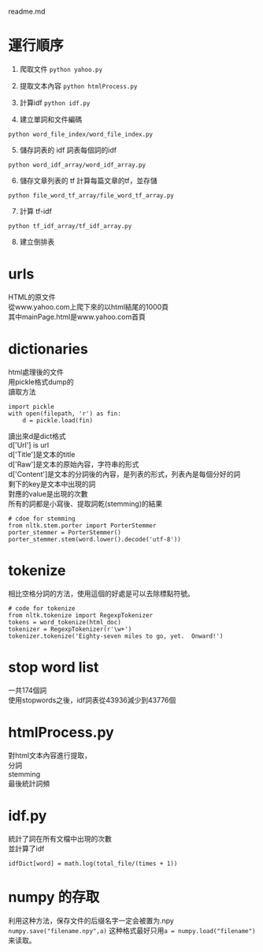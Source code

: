 readme.md

# 運行順序
1. 爬取文件
```python yahoo.py```

2. 提取文本內容
```python htmlProcess.py```

3. 計算idf
```python idf.py```

4. 建立單詞和文件編碼
```
python word_file_index/word_file_index.py
```

5. 儲存詞表的 idf
詞表每個詞的idf
```
python word_idf_array/word_idf_array.py
```
6. 儲存文章列表的 tf
計算每篇文章的tf，並存儲
```
python file_word_tf_array/file_word_tf_array.py
```

7. 計算 tf-idf
```
python tf_idf_array/tf_idf_array.py
```

8. 建立倒排表


# urls
HTML的原文件  
從www.yahoo.com上爬下來的以html結尾的1000頁  
其中mainPage.html是www.yahoo.com首頁  

# dictionaries
html處理後的文件  
用pickle格式dump的  
讀取方法  
```
import pickle
with open(filepath, 'r') as fin:
    d = pickle.load(fin)
```
讀出來d是dict格式  
d['Url'] is url   
d['Title']是文本的title  
d['Raw']是文本的原始內容，字符串的形式    
d['Content']是文本的分詞後的內容，是列表的形式，列表內是每個分好的詞    
剩下的key是文本中出現的詞  
對應的value是出現的次數  
所有的詞都是小寫後、提取詞乾(stemming)的結果  
```
# cdoe for stemming
from nltk.stem.porter import PorterStemmer 
porter_stemmer = PorterStemmer()
porter_stemmer.stem(word.lower().decode('utf-8'))
```

# tokenize 
相比空格分詞的方法，使用這個的好處是可以去除標點符號。  
```
# code for tokenize
from nltk.tokenize import RegexpTokenizer
tokens = word_tokenize(html_doc)
tokenizer = RegexpTokenizer(r'\w+')
tokenizer.tokenize('Eighty-seven miles to go, yet.  Onward!')
```

# stop word list
一共174個詞  
使用stopwords之後，idf詞表從43936減少到43776個  

# htmlProcess.py
對html文本內容進行提取，  
分詞  
stemming  
最後統計詞頻  

# idf.py  
統計了詞在所有文檔中出現的次數  
並計算了idf  
```
idfDict[word] = math.log(total_file/(times + 1))
```

# numpy 的存取
利用这种方法，保存文件的后缀名字一定会被置为.npy   
```numpy.save("filename.npy",a)```
这种格式最好只用```a = numpy.load("filename")```来读取。
